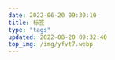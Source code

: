 ```yaml
---
date: 2022-06-20 09:30:10
title: 标签
type: "tags"
updated: 2022-08-20 09:32:40
top_img: /img/yfvt7.webp
---
```

